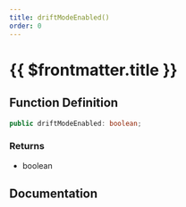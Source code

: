 ```yaml
---
title: driftModeEnabled()
order: 0
---
```


# {{ $frontmatter.title }}

## Function Definition

```ts
public driftModeEnabled: boolean;
```

### Returns

* boolean

## Documentation

<!--@include: ./parts/driftModeEnabled.md-->
